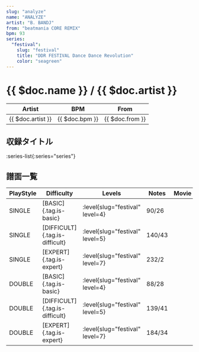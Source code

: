 ```yaml
---
slug: "analyze"
name: "ANALYZE"
artist: "B. BANDJ"
from: "beatmania CORE REMIX"
bpm: 93
series:
  "festival":
    slug: "festival"
    title: "DDR FESTIVAL Dance Dance Revolution"
    color: "seagreen"
---
```


# {{ $doc.name }} / {{ $doc.artist }}

|Artist|BPM|From|
|------|---|----|
|{{ $doc.artist }}|{{ $doc.bpm }}|{{ $doc.from }}|

## 収録タイトル

:series-list{:series="series"}

## 譜面一覧

|PlayStyle|Difficulty|Levels|Notes|Movie|
|---------|----------|------|-----|-----|
|SINGLE|[BASIC]{.tag.is-basic}|:level{slug="festival" level=4}|90/26||
|SINGLE|[DIFFICULT]{.tag.is-difficult}|:level{slug="festival" level=5}|140/43||
|SINGLE|[EXPERT]{.tag.is-expert}|:level{slug="festival" level=7}|232/2||
|DOUBLE|[BASIC]{.tag.is-basic}|:level{slug="festival" level=4}|88/28||
|DOUBLE|[DIFFICULT]{.tag.is-difficult}|:level{slug="festival" level=5}|139/41||
|DOUBLE|[EXPERT]{.tag.is-expert}|:level{slug="festival" level=7}|184/34||
